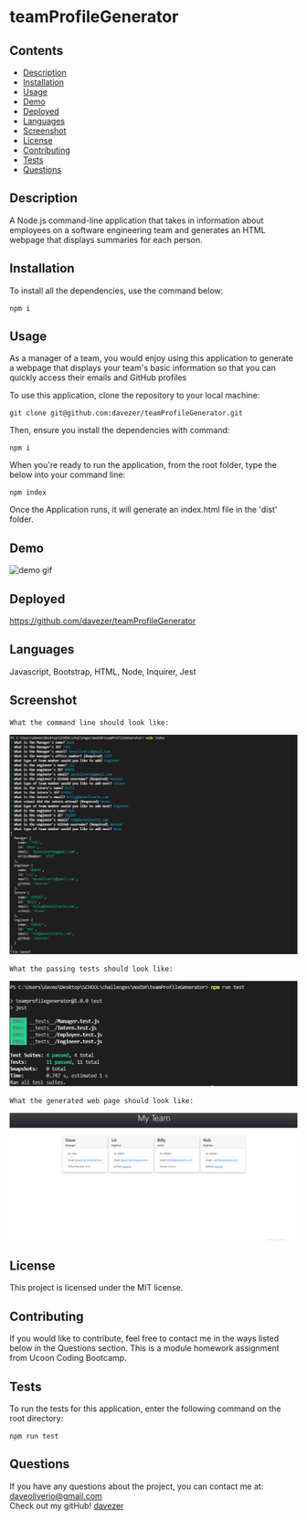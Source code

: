 # teamProfileGenerator

## Contents
- [Description](#Description)
- [Installation](#Installation)
- [Usage](#Usage)
- [Demo](#Demo)
- [Deployed](#Deployed)
- [Languages](#Languages)
- [Screenshot](#Screenshot)
- [License](License)
- [Contributing](#Contributing)
- [Tests](#Tests)
- [Questions](#Questions)

## Description

A Node.js command-line application that takes in information about employees on a software engineering team and generates an HTML webpage that displays summaries for each person.

## Installation

To install all the dependencies, use the command below:

    npm i

## Usage

As a manager of a team, you would enjoy using this application to generate a webpage that displays your team's basic information so that you can quickly access their emails and GitHub profiles

To use this application, clone the repository to your local machine:

    git clone git@github.com:davezer/teamProfileGenerator.git

Then, ensure you install the dependencies with command:

    npm i

When you're ready to run the application, from the root folder, type the below into your command line:

    npm index

Once the Application runs, it will generate an index.html file in the 'dist' folder. 

## Demo

![demo gif](https://github.com/davezer/teamProfileGenerator/blob/main/src/img/teamGeneratorDemo.gif?raw=true)

## Deployed

https://github.com/davezer/teamProfileGenerator

## Languages

Javascript, Bootstrap, HTML, Node, Inquirer, Jest

## Screenshot

    What the command line should look like:

![Command Line screenshot](https://github.com/davezer/teamProfileGenerator/blob/main/src/img/InquirerSS.png?raw=true)

    What the passing tests should look like:

![passing tests](https://github.com/davezer/teamProfileGenerator/blob/main/src/img/passingTests.png?raw=true)

    What the generated web page should look like:

![generated HTML page](https://github.com/davezer/teamProfileGenerator/blob/main/src/img/myTeamSS.png?raw=true)

## License

This project is licensed under the MIT license.

## Contributing

If you would like to contribute, feel free to contact me in the ways listed below in the Questions section. This is a module homework assignment from Ucoon Coding Bootcamp.

## Tests

To run the tests for this application, enter the following command on the root directory:

    npm run test

## Questions

If you have any questions about the project, you can contact me at: <a href="mailto:daveoliverio@gmail.com">daveoliverio@gmail.com</a> <br>
Check out my gitHub! <a href="https://github.com/davezer">davezer</a>